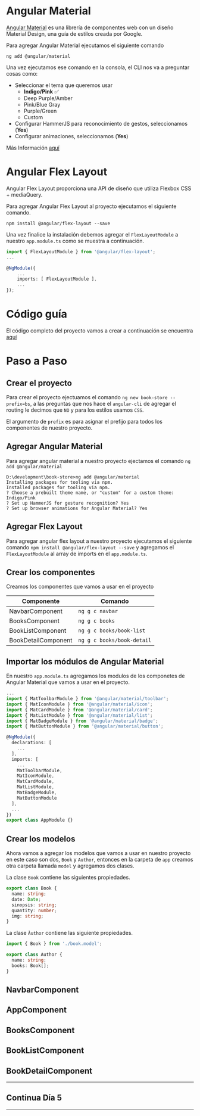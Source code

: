 # Angular Material

[Angular Material](https://material.angular.io/)   es una librería de componentes web con un diseño Material Design, una guía de estilos creada por Google.

Para agregar Angular Material ejecutamos el siguiente comando
```
ng add @angular/material
```
Una vez ejecutamos ese comando en la consola, el CLI nos va a preguntar cosas como:

- Seleccionar el tema que queremos usar
  - **Indigo/Pink** ✅
  - Deep Purple/Amber
  - Pink/Blue Gray
  - Purple/Green
  - Custom
- Configurar HammerJS para reconocimiento de gestos, seleccionamos (**Yes**)
- Configurar animaciones, seleccionamos (**Yes**)

Más Información [aquí](https://material.angular.io/guide/getting-started)

# Angular Flex Layout

Angular Flex Layout proporciona una API de diseño que utiliza Flexbox CSS + mediaQuery.

Para agregar Angular Flex Layout al proyecto ejecutamos el siguiente comando.

```
npm install @angular/flex-layout --save
```
Una vez finalice la instalación debemos agregar el `FlexLayoutModule` a nuestro `app.module.ts` como se muestra a continuación.

``` typescript
import { FlexLayoutModule } from '@angular/flex-layout';
...

@NgModule({
    ...
    imports: [ FlexLayoutModule ],
    ...
});
```

# Código guía

  El código completo del proyecto vamos a crear a continuación se encuentra [aquí](https://github.com/arias9306/capacitacion-angular/tree/master/dia4/book-store)


# Paso a Paso
  ## Crear el proyecto

  Para crear el proyecto ejectuamos el comando `ng new book-store --prefix=bs`,  a las preguntas que nos hace el `angular-cli` de agregar el routing le decimos que `NO` y para los estilos usamos `CSS`.

  El argumento de `prefix` es para asignar el prefijo para todos los componentes de nuestro proyecto.

  ## Agregar Angular Material

  Para agregar angular material a nuestro proyecto ejectamos el comando `ng add @angular/material`

  ```
  D:\development\book-store>ng add @angular/material
  Installing packages for tooling via npm.
  Installed packages for tooling via npm.
  ? Choose a prebuilt theme name, or "custom" for a custom theme: Indigo/Pink
  ? Set up HammerJS for gesture recognition? Yes
  ? Set up browser animations for Angular Material? Yes
  ```
  ## Agregar Flex Layout

  Para agregar angular flex layout a nuestro proyecto ejecutamos el siguiente comando `npm install @angular/flex-layout --save` y agregamos el `FlexLayoutModule` al array de imports en el `app.module.ts`.

  ## Crear los componentes

  Creamos los componentes que vamos a usar en el proyecto

  Componente | Comando
  ------------ | -------------
  NavbarComponent | `ng g c navbar`
  BooksComponent | `ng g c books`
  BookListComponent | `ng g c books/book-list`
  BookDetailComponent | `ng g c books/book-detail`

  ## Importar los módulos de Angular Material

  En nuestro `app.module.ts` agregamos los modulos de los componetes de Angular Material que vamos a usar en el proyecto.

  ``` typescript
  ...
  import { MatToolbarModule } from '@angular/material/toolbar';
  import { MatIconModule } from '@angular/material/icon';
  import { MatCardModule } from '@angular/material/card';
  import { MatListModule } from '@angular/material/list';
  import { MatBadgeModule } from '@angular/material/badge';
  import { MatButtonModule } from '@angular/material/button';

  @NgModule({
    declarations: [
      ...
    ],
    imports: [
      ...
      MatToolbarModule,
      MatIconModule,
      MatCardModule,
      MatListModule,
      MatBadgeModule,
      MatButtonModule
    ],
    ...
  })
  export class AppModule {}
  ```
  ## Crear los modelos

  Ahora vamos a agregar los modelos que vamos a usar en nuestro proyecto en este caso son dos, `Book` y `Author`, entonces en la carpeta de ``app`` creamos otra carpeta llamada ``model`` y agregamos dos clases.

  La clase ``Book`` contiene las siguientes propiedades.
  ``` typescript
  export class Book {
    name: string;
    date: Date;
    sinopsis: string;
    quantity: number;
    img: string;
  }
  ```
  La clase `Àuthor` contiene las siguiente propiedades.

  ``` typescript
  import { Book } from './book.model';

  export class Author {
    name: string;
    books: Book[];
  }
  ```
  ## NavbarComponent
  ## AppComponent
  ## BooksComponent
  ## BookListComponent
  ## BookDetailComponent

________
## Continua Día 5
________